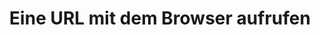 ---
layout: accessing-url
uid: aurl
permalink: /de/tutorials/url-aufrufen
title: Eine URL mit dem Browser aufrufen
description: Folgendes passiert, wenn Sie eine URL im Browser eintippen und 'Enter' drücken.

p-1: Sie geben eine URL in die Adressleiste des Browsers ein und drücken 'Enter'. Als erstes wird der Browser einem bestimmten Verfahren folgen, um die Internet Protocol-Adresse des Servers zu ermitteln, der Zugriff auf den Inhalt der Website hat, die Sie besuchen möchten. 

p-2: Bestimmt haben Sie schon von der Internet Protocol-Adresse als <b>IP-Adresse</b> gehört. Die IP-Adresse ist eine Nummer, die einen mit dem Internet verbundenen Server eindeutig identifiziert. Beim Internet wiederum, handelt es sich lediglich um ein Netzwerk von Computern, welche das Internet Protocol verwenden, um miteinander zu kommunizieren. Machen Sie sich keine Sorgen um das Internet Protocol, die Details der IP-Adressen oder das Verfahren, um diese zu erhalten. Beim Abrufen von IP-Adressen kommuniziert Ihr Browser mit verschiedenen Servern des Domain Name Systems, auch bekannt als <b>DNS</b>. Das ist im Prinzip alles, was es zu wissen gibt. 

image-1: accessing-url-1_de.png

image-2: accessing-url-2_de.png

image-3: accessing-url-3_de.png

p-3: Sobald Ihr Browser die IP-Adresse des Servers kennt, mit dem er kommunizieren muss, sendet er einen sogenannten <b>Request</b> an diesen Server. Der Browser fragt nach einer ersten <b>Response</b> vom Server, die dem Browser mitteilt, was er anzeigen soll und ob er dazu zusätzliche <b>Ressourcen</b> anfordern soll oder nicht.

p-4: Der Server hingegen prüft, welche Aktionen durchgeführt werden müssen, um den Request des Browsers zu beantworten. Möglicherweise ist die vom Browser angeforderte Ressource bereits vorbereitet und kann unmittelbar bereitgestellt werden. Oder der Request wird an das sogenannte <b>Backend</b> der Webseite übergeben, die Sie besuchen möchten. Sie müssen nicht auf die Details eines Backends eingehen. Merken Sie sich nur, dass im Backend unendlich viele verschiedene Prozesse ablaufen können, um die Response des Servers an den Browsers zu erstellen. Dies kann eine Prüfung sein, ob Sie überhaupt berechtigt sind, die Ressource anzufordern. Es kann auch beinhalten, eine oder mehrere Datenbanken abzufragen, zusätzliche Requests an andere Server zu stellen, einige Berechnungen durchzuführen usw.

p-5: Angenommen, Sie sind berechtigt, die Anfrage zu stellen und besuchen eine normale Website mit Inhalten für Menschen (im Gegensatz zu Inhalten für andere Computerprogramme), wird der Server die Anfrage wahrscheinlich mit <b>HTML</b> (Hypertext Markup Language) beantworten. Machen Sie sich vorerst keine Sorgen um die Details von HTML. Es handelt sich dabei lediglich um ein Format, um Website-Inhalte so zu strukturieren, dass Browser sie problemlos darstellen können.

p-6: Sie sollten jedoch wissen, dass diese initiale HTML-Response normalerweise zusätzliche URLs mit Ressourcen auflistet, die Ihr Browser ebenfalls anfordern muss, um die Website korrekt darzustellen. Dazu gehören <b>Bilder</b>, <b>CSS</b> (Cascading Style Sheets) mit Informationen zur Darstellung des HTML (z.B. Farben, Schriftgrössen, Abstände zwischen Absätzen usw.) und <b>JavaScript</b>-Code mit Anweisungen zur Interaktion mit der Website (was passiert beim Klick auf einen Button usw.). Ihr Browser prüft also diese HTML-Response, sucht nach URLs zusätzlicher Ressourcen und bezieht diese auf die gleiche Weise wie die initiale HTML-Response. Diese zusätzlichen Ressourcen befinden sich übrigens nicht zwingenderweise an derselben IP-Adresse wie die Website, die sie aufrufen. 

image-4: accessing-url-4_de.png

image-5: accessing-url-5_de.png

image-6: accessing-url-6_de.png

p-7: Inzwischen hat Ihr Browser alle erforderlichen Requests durchgeführt und hoffentlich alle erforderlichen Ressourcen erhalten, um die Website korrekt darzustellen. Alle diese Ressourcen befinden sich jetzt auf Ihrem Computer und bilden das <b>Frontend</b> der Website.

image-7: accessing-url-7_de.png

h-3: Randnotiz

p-8: Dieses Tutorial ist motiviert durch ein Missverständnis, das mir im Zusammenhang mit Websites manchmal begegnet. Wenn Sie im Browser eine URL eingeben und 'Enter' tippen, dann ist es <b>nicht</b> so, dass Sie einen Server besuchen und sich die Website ankucken, wie sie auf diesem Server läuft. Ihr Browser holt sich lediglich die benötigten Informationen vom Server, speichert diese auf Ihrem Computer und zeigt Ihnen alles an.

p-9: Jetzt können Sie sagen&#58; <i>"Moment mal, unser Unternehmen verwendet Google Analytics und dort kann ich genau sehen, wie viele Leute sich gerade auf unserer Website befinden und wie sie damit interagieren! Die Leute sind eindeutig aktiv <b>auf</b> unserer Website."</i>

p-10: Wenn Ihre Website Google Analytics verwendet, fordern die Browser Ihrer Website-Besucher beim Zugriff auf Ihre Website einen von Google bereitgestellten Javascript-Code an (als Teil der zusätzlichen Ressourcen, die für die Website benötigt werden). Dieser Code ist eigentlich ein Computerprogramm, das von den Browsern Ihrer Website-Besucher ausgeführt wird. Es teilt den Browsern jeweils mit, was bei einem Klick auf die Website zu tun ist. Jedes Mal, wenn jemand einen Klick ausführt, weist das Programm den Browser an, einige Informationen an die Google Analytics-Server zu senden. Dies können Informationen darüber sein, was sie angeklickt haben, wie weit sie auf der Seite nach unten gescrollt haben, welche Art von Browser sie verwenden usw. Ihr Google Analytics-Dashboard fordert andererseits ständig seine eigenen Server an, um Ihnen die neuesten Daten anzuzeigen, die von den Browsern Ihrer Website-Besucher empfangen wurden. Solange Ihre Website-Besucher mit der Website interagieren, die sie von Ihrem Server angefordert haben, senden deren Browser auch Daten an die Server von Google Analytics. Daher teilt Ihnen Google Analytics mit, dass sich gerade jemand auf Ihrer Website befindet. Es sind jedoch Programme, die von den Browsern Ihrer Website-Besucher ausgeführt werden und Informationen an die Google-Server senden.
---